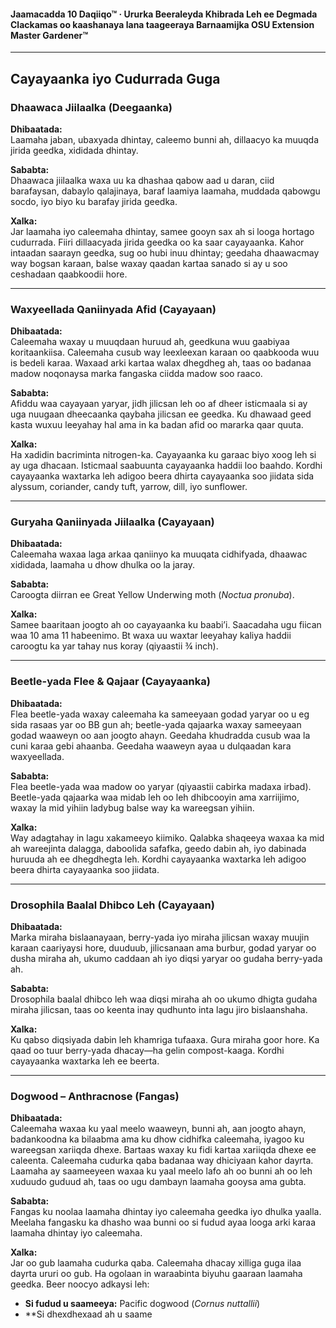 #### Jaamacadda 10 Daqiiqo™ · Ururka Beeraleyda Khibrada Leh ee Degmada Clackamas oo kaashanaya lana taageeraya Barnaamijka OSU Extension Master Gardener™

---

## Cayayaanka iyo Cudurrada Guga

### Dhaawaca Jiilaalka (Deegaanka)

**Dhibaatada:**  
Laamaha jaban, ubaxyada dhintay, caleemo bunni ah, dillaacyo ka muuqda jirida geedka, xididada dhintay.

**Sababta:**  
Dhaawaca jiilaalka waxa uu ka dhashaa qabow aad u daran, ciid barafaysan, dabaylo qalajinaya, baraf laamiya laamaha, muddada qabowgu socdo, iyo biyo ku barafay jirida geedka.

**Xalka:**  
Jar laamaha iyo caleemaha dhintay, samee gooyn sax ah si looga hortago cudurrada. Fiiri dillaacyada jirida geedka oo ka saar cayayaanka. Kahor intaadan saarayn geedka, sug oo hubi inuu dhintay; geedaha dhaawacmay way bogsan karaan, balse waxay qaadan kartaa sanado si ay u soo ceshadaan qaabkoodii hore.

---

### Waxyeellada Qaniinyada Afid (Cayayaan)

**Dhibaatada:**  
Caleemaha waxay u muuqdaan huruud ah, geedkuna wuu gaabiyaa koritaankiisa. Caleemaha cusub way leexleexan karaan oo qaabkooda wuu is bedeli karaa. Waxaad arki kartaa walax dhegdheg ah, taas oo badanaa madow noqonaysa marka fangaska ciidda madow soo raaco.

**Sababta:**  
Afiddu waa cayayaan yaryar, jidh jilicsan leh oo af dheer isticmaala si ay uga nuugaan dheecaanka qaybaha jilicsan ee geedka. Ku dhawaad geed kasta wuxuu leeyahay hal ama in ka badan afid oo mararka qaar quuta.

**Xalka:**  
Ha xadidin bacriminta nitrogen-ka. Cayayaanka ku garaac biyo xoog leh si ay uga dhacaan. Isticmaal saabuunta cayayaanka haddii loo baahdo. Kordhi cayayaanka waxtarka leh adigoo beera dhirta cayayaanka soo jiidata sida alyssum, coriander, candy tuft, yarrow, dill, iyo sunflower.

---

### Guryaha Qaniinyada Jiilaalka (Cayayaan)

**Dhibaatada:**  
Caleemaha waxaa laga arkaa qaniinyo ka muuqata cidhifyada, dhaawac xididada, laamaha u dhow dhulka oo la jaray.

**Sababta:**  
Caroogta diirran ee Great Yellow Underwing moth (*Noctua pronuba*).

**Xalka:**  
Samee baaritaan joogto ah oo cayayaanka ku baabi’i. Saacadaha ugu fiican waa 10 ama 11 habeenimo. Bt waxa uu waxtar leeyahay kaliya haddii caroogtu ka yar tahay nus koray (qiyaastii ¾ inch).

---

### Beetle-yada Flee & Qajaar (Cayayaanka)

**Dhibaatada:**  
Flea beetle-yada waxay caleemaha ka sameeyaan godad yaryar oo u eg sida rasaas yar oo BB gun ah; beetle-yada qajaarka waxay sameeyaan godad waaweyn oo aan joogto ahayn. Geedaha khudradda cusub waa la cuni karaa gebi ahaanba. Geedaha waaweyn ayaa u dulqaadan kara waxyeellada.

**Sababta:**  
Flea beetle-yada waa madow oo yaryar (qiyaastii cabirka madaxa irbad). Beetle-yada qajaarka waa midab leh oo leh dhibcooyin ama xarriijimo, waxay la mid yihiin ladybug balse way ka wareegsan yihiin.

**Xalka:**  
Way adagtahay in lagu xakameeyo kiimiko. Qalabka shaqeeya waxaa ka mid ah wareejinta dalagga, daboolida safafka, geedo dabin ah, iyo dabinada huruuda ah ee dhegdhegta leh. Kordhi cayayaanka waxtarka leh adigoo beera dhirta cayayaanka soo jiidata.

---

### Drosophila Baalal Dhibco Leh (Cayayaan)

**Dhibaatada:**  
Marka miraha bislaanayaan, berry-yada iyo miraha jilicsan waxay muujin karaan caariyaysi hore, duuduub, jilicsanaan ama burbur, godad yaryar oo dusha miraha ah, ukumo caddaan ah iyo diqsi yaryar oo gudaha berry-yada ah.

**Sababta:**  
Drosophila baalal dhibco leh waa diqsi miraha ah oo ukumo dhigta gudaha miraha jilicsan, taas oo keenta inay qudhunto inta lagu jiro bislaanshaha.

**Xalka:**  
Ku qabso diqsiyada dabin leh khamriga tufaaxa. Gura miraha goor hore. Ka qaad oo tuur berry-yada dhacay—ha gelin compost-kaaga. Kordhi cayayaanka waxtarka leh ee beerta.

---

### Dogwood – Anthracnose (Fangas)

**Dhibaatada:**  
Caleemaha waxaa ku yaal meelo waaweyn, bunni ah, aan joogto ahayn, badankoodna ka bilaabma ama ku dhow cidhifka caleemaha, iyagoo ku wareegsan xariiqda dhexe. Bartaas waxay ku fidi kartaa xariiqda dhexe ee caleenta. Caleemaha cudurka qaba badanaa way dhiciyaan kahor dayrta. Laamaha ay saameeyeen waxaa ku yaal meelo lafo ah oo bunni ah oo leh xuduudo guduud ah, taas oo ugu dambayn laamaha gooysa ama gubta.

**Sababta:**  
Fangas ku noolaa laamaha dhintay iyo caleemaha geedka iyo dhulka yaalla. Meelaha fangasku ka dhasho waa bunni oo si fudud ayaa looga arki karaa laamaha dhintay iyo caleemaha.

**Xalka:**  
Jar oo gub laamaha cudurka qaba. Caleemaha dhacay xilliga guga ilaa dayrta ururi oo gub. Ha ogolaan in waraabinta biyuhu gaaraan laamaha geedka. Beer noocyo adkaysi leh:

- **Si fudud u saameeya:** Pacific dogwood (*Cornus nuttallii*)
- **Si dhexdhexaad ah u saame